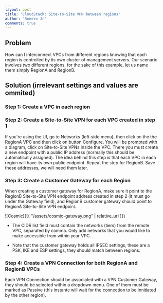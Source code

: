 ```yaml
---
layout: post
title: "CloudStack: Site-to-Site VPN between regions"
author: "Romero Jr"
comments: true
---
```


## Problem

How can I interconnect VPCs from different regions knowing that each region is controlled by its own cluster of management servers. Our scenario involves two different regions, for the sake of this example, let us name them simply RegionA and RegionB.

## Solution (irrelevant settings and values are ommited)

### Step 1: Create a VPC in each region

### Step 2: Create a Site-to-Site VPN for each VPC created in step 1

If you're using the UI, go to Networks (left-side menu), then click on the the RegionA VPC and then click on button Configure. You will be prompted with a diagram, click on Site-to-Site VPNs inside the VPC. There you must create a new endpoint with a public IP address (normally this should be automatically assigned). The idea behind this step is that each VPC in each region will have its own public endpoint. Repeat the step for RegionB. Save these addresses, we will need them later.

### Step 3: Create a Customer Gateway for each Region

When creating a customer gateway for RegionA, make sure it point to the RegionB Site-to-Site VPN endpoint address created in step 2 (it must go under the Gateway field), and RegionB customer gateway should point to RegionA Site-to-Site VPN endpoint.

![Cosmic]({{ "/assets/cosmic-gateway.png" | relative_url }})

* The CIDR list field must contain the networks (tiers) from the remote VPC, separated by comma. Only add networks that you would like to make accessible from within your VPC.

* Note that the customer gateway holds all IPSEC settings, these are a PSK, IKE and ESP settings, they should match between regions.

### Step 4: Create a VPN Connection for both RegionA and RegionB VPCs

Each VPN Connection should be associated with a VPN Customer Gateway, they should be selected within a dropdown menu. One of them must be marked as Passive (this instante will wait for the connection to be innitiated by the other region).
